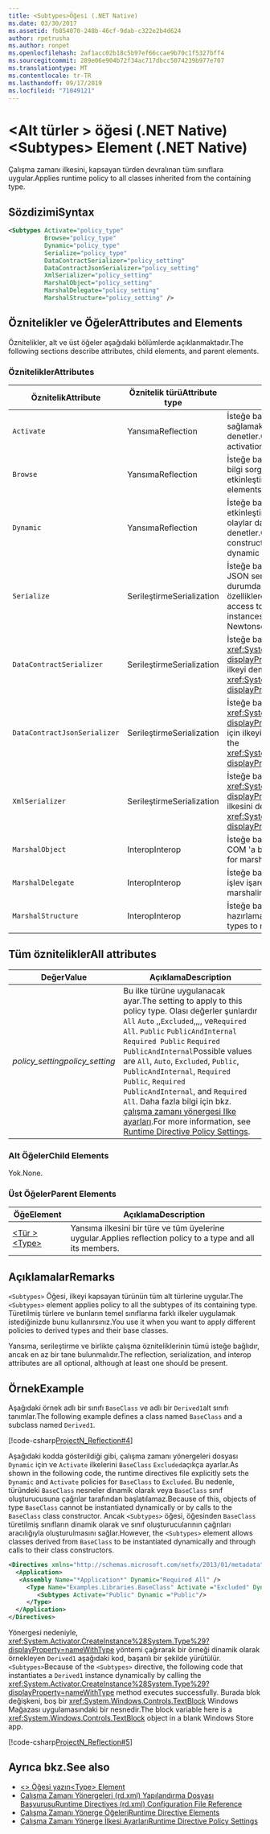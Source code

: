 ```yaml
---
title: <Subtypes>Öğesi (.NET Native)
ms.date: 03/30/2017
ms.assetid: fb854070-248b-46cf-9dab-c322e2b4d624
author: rpetrusha
ms.author: ronpet
ms.openlocfilehash: 2af1acc02b18c5b97ef66ccae9b70c1f5327bff4
ms.sourcegitcommit: 289e06e904b72f34ac717dbcc5074239b977e707
ms.translationtype: MT
ms.contentlocale: tr-TR
ms.lasthandoff: 09/17/2019
ms.locfileid: "71049121"
---
```

# <a name="subtypes-element-net-native"></a><span data-ttu-id="b0b96-102">\<Alt türler > öğesi (.NET Native)</span><span class="sxs-lookup"><span data-stu-id="b0b96-102">\<Subtypes> Element (.NET Native)</span></span>
<span data-ttu-id="b0b96-103">Çalışma zamanı ilkesini, kapsayan türden devralınan tüm sınıflara uygular.</span><span class="sxs-lookup"><span data-stu-id="b0b96-103">Applies runtime policy to all classes inherited from the containing type.</span></span>  
  
## <a name="syntax"></a><span data-ttu-id="b0b96-104">Sözdizimi</span><span class="sxs-lookup"><span data-stu-id="b0b96-104">Syntax</span></span>  
  
```xml  
<Subtypes Activate="policy_type"  
          Browse="policy_type"  
          Dynamic="policy_type"  
          Serialize="policy_type"   
          DataContractSerializer="policy_setting"  
          DataContractJsonSerializer="policy_setting"  
          XmlSerializer="policy_setting"  
          MarshalObject="policy_setting"  
          MarshalDelegate="policy_setting"  
          MarshalStructure="policy_setting" />  
```  
  
## <a name="attributes-and-elements"></a><span data-ttu-id="b0b96-105">Öznitelikler ve Öğeler</span><span class="sxs-lookup"><span data-stu-id="b0b96-105">Attributes and Elements</span></span>  
 <span data-ttu-id="b0b96-106">Öznitelikler, alt ve üst öğeler aşağıdaki bölümlerde açıklanmaktadır.</span><span class="sxs-lookup"><span data-stu-id="b0b96-106">The following sections describe attributes, child elements, and parent elements.</span></span>  
  
### <a name="attributes"></a><span data-ttu-id="b0b96-107">Öznitelikler</span><span class="sxs-lookup"><span data-stu-id="b0b96-107">Attributes</span></span>  
  
|<span data-ttu-id="b0b96-108">Öznitelik</span><span class="sxs-lookup"><span data-stu-id="b0b96-108">Attribute</span></span>|<span data-ttu-id="b0b96-109">Öznitelik türü</span><span class="sxs-lookup"><span data-stu-id="b0b96-109">Attribute type</span></span>|<span data-ttu-id="b0b96-110">Açıklama</span><span class="sxs-lookup"><span data-stu-id="b0b96-110">Description</span></span>|  
|---------------|--------------------|-----------------|  
|`Activate`|<span data-ttu-id="b0b96-111">Yansıma</span><span class="sxs-lookup"><span data-stu-id="b0b96-111">Reflection</span></span>|<span data-ttu-id="b0b96-112">İsteğe bağlı öznitelik.</span><span class="sxs-lookup"><span data-stu-id="b0b96-112">Optional attribute.</span></span> <span data-ttu-id="b0b96-113">Örneklerin etkinleştirilmesini sağlamak için oluşturuculara çalışma zamanı erişimini denetler.</span><span class="sxs-lookup"><span data-stu-id="b0b96-113">Controls runtime access to constructors to enable activation of instances.</span></span>|  
|`Browse`|<span data-ttu-id="b0b96-114">Yansıma</span><span class="sxs-lookup"><span data-stu-id="b0b96-114">Reflection</span></span>|<span data-ttu-id="b0b96-115">İsteğe bağlı öznitelik.</span><span class="sxs-lookup"><span data-stu-id="b0b96-115">Optional attribute.</span></span> <span data-ttu-id="b0b96-116">Program öğeleri hakkında bilgi sorgulamayı denetler, ancak hiçbir çalışma zamanı erişimini etkinleştirmez.</span><span class="sxs-lookup"><span data-stu-id="b0b96-116">Controls querying for information about program elements, but does not enable any runtime access.</span></span>|  
|`Dynamic`|<span data-ttu-id="b0b96-117">Yansıma</span><span class="sxs-lookup"><span data-stu-id="b0b96-117">Reflection</span></span>|<span data-ttu-id="b0b96-118">İsteğe bağlı öznitelik.</span><span class="sxs-lookup"><span data-stu-id="b0b96-118">Optional attribute.</span></span> <span data-ttu-id="b0b96-119">Dinamik programlamayı etkinleştirmek için oluşturucular, Yöntemler, alanlar, Özellikler ve olaylar dahil olmak üzere tüm tür üyelerine çalışma zamanı erişimini denetler.</span><span class="sxs-lookup"><span data-stu-id="b0b96-119">Controls runtime access to all type members, including constructors, methods, fields, properties, and events, to enable dynamic programming.</span></span>|  
|`Serialize`|<span data-ttu-id="b0b96-120">Serileştirme</span><span class="sxs-lookup"><span data-stu-id="b0b96-120">Serialization</span></span>|<span data-ttu-id="b0b96-121">İsteğe bağlı öznitelik.</span><span class="sxs-lookup"><span data-stu-id="b0b96-121">Optional attribute.</span></span> <span data-ttu-id="b0b96-122">Tür örneklerinin, Newtonsoft JSON serileştirici gibi kitaplıklar tarafından serileştirilmesi ve seri durumdan çıkarılmakta olması için oluşturuculara, alanlara ve özelliklere çalışma zamanı erişimini denetler.</span><span class="sxs-lookup"><span data-stu-id="b0b96-122">Controls runtime access to constructors, fields, and properties, to enable type instances to be serialized and deserialized by libraries such as the Newtonsoft JSON serializer.</span></span>|  
|`DataContractSerializer`|<span data-ttu-id="b0b96-123">Serileştirme</span><span class="sxs-lookup"><span data-stu-id="b0b96-123">Serialization</span></span>|<span data-ttu-id="b0b96-124">İsteğe bağlı öznitelik.</span><span class="sxs-lookup"><span data-stu-id="b0b96-124">Optional attribute.</span></span> <span data-ttu-id="b0b96-125"><xref:System.Runtime.Serialization.DataContractSerializer?displayProperty=nameWithType> Sınıfını kullanan serileştirme için ilkeyi denetler.</span><span class="sxs-lookup"><span data-stu-id="b0b96-125">Controls policy for serialization that uses the <xref:System.Runtime.Serialization.DataContractSerializer?displayProperty=nameWithType> class.</span></span>|  
|`DataContractJsonSerializer`|<span data-ttu-id="b0b96-126">Serileştirme</span><span class="sxs-lookup"><span data-stu-id="b0b96-126">Serialization</span></span>|<span data-ttu-id="b0b96-127">İsteğe bağlı öznitelik.</span><span class="sxs-lookup"><span data-stu-id="b0b96-127">Optional attribute.</span></span> <span data-ttu-id="b0b96-128"><xref:System.Runtime.Serialization.Json.DataContractJsonSerializer?displayProperty=nameWithType> Sınıfını kullanan JSON serileştirme için ilkeyi denetler.</span><span class="sxs-lookup"><span data-stu-id="b0b96-128">Controls policy for JSON serialization that uses the <xref:System.Runtime.Serialization.Json.DataContractJsonSerializer?displayProperty=nameWithType> class.</span></span>|  
|`XmlSerializer`|<span data-ttu-id="b0b96-129">Serileştirme</span><span class="sxs-lookup"><span data-stu-id="b0b96-129">Serialization</span></span>|<span data-ttu-id="b0b96-130">İsteğe bağlı öznitelik.</span><span class="sxs-lookup"><span data-stu-id="b0b96-130">Optional attribute.</span></span> <span data-ttu-id="b0b96-131"><xref:System.Xml.Serialization.XmlSerializer?displayProperty=nameWithType> Sınıfını kullanan XML serileştirme ilkesini denetler.</span><span class="sxs-lookup"><span data-stu-id="b0b96-131">Controls policy for XML serialization that uses the <xref:System.Xml.Serialization.XmlSerializer?displayProperty=nameWithType> class.</span></span>|  
|`MarshalObject`|<span data-ttu-id="b0b96-132">Interop</span><span class="sxs-lookup"><span data-stu-id="b0b96-132">Interop</span></span>|<span data-ttu-id="b0b96-133">İsteğe bağlı öznitelik.</span><span class="sxs-lookup"><span data-stu-id="b0b96-133">Optional attribute.</span></span> <span data-ttu-id="b0b96-134">Windows Çalışma Zamanı ve COM 'a başvuru türlerini hazırlama ilkesini denetler.</span><span class="sxs-lookup"><span data-stu-id="b0b96-134">Controls policy for marshaling reference types to Windows Runtime and COM.</span></span>|  
|`MarshalDelegate`|<span data-ttu-id="b0b96-135">Interop</span><span class="sxs-lookup"><span data-stu-id="b0b96-135">Interop</span></span>|<span data-ttu-id="b0b96-136">İsteğe bağlı öznitelik.</span><span class="sxs-lookup"><span data-stu-id="b0b96-136">Optional attribute.</span></span> <span data-ttu-id="b0b96-137">Temsilci türlerini yerel koda işlev işaretçileri olarak hazırlama ilkesini denetler.</span><span class="sxs-lookup"><span data-stu-id="b0b96-137">Controls policy for marshaling delegate types as function pointers to native code.</span></span>|  
|`MarshalStructure`|<span data-ttu-id="b0b96-138">Interop</span><span class="sxs-lookup"><span data-stu-id="b0b96-138">Interop</span></span>|<span data-ttu-id="b0b96-139">İsteğe bağlı öznitelik.</span><span class="sxs-lookup"><span data-stu-id="b0b96-139">Optional attribute.</span></span> <span data-ttu-id="b0b96-140">Değer türlerini yerel koda hazırlama ilkesini denetler.</span><span class="sxs-lookup"><span data-stu-id="b0b96-140">Controls policy for marshaling value types to native code.</span></span>|  
  
## <a name="all-attributes"></a><span data-ttu-id="b0b96-141">Tüm öznitelikler</span><span class="sxs-lookup"><span data-stu-id="b0b96-141">All attributes</span></span>  
  
|<span data-ttu-id="b0b96-142">Değer</span><span class="sxs-lookup"><span data-stu-id="b0b96-142">Value</span></span>|<span data-ttu-id="b0b96-143">Açıklama</span><span class="sxs-lookup"><span data-stu-id="b0b96-143">Description</span></span>|  
|-----------|-----------------|  
|<span data-ttu-id="b0b96-144">*policy_setting*</span><span class="sxs-lookup"><span data-stu-id="b0b96-144">*policy_setting*</span></span>|<span data-ttu-id="b0b96-145">Bu ilke türüne uygulanacak ayar.</span><span class="sxs-lookup"><span data-stu-id="b0b96-145">The setting to apply to this policy type.</span></span> <span data-ttu-id="b0b96-146">Olası değerler şunlardır `All` `Auto` ,,`Excluded`,,,, ve`Required All`. `Public` `PublicAndInternal` `Required Public` `Required PublicAndInternal`</span><span class="sxs-lookup"><span data-stu-id="b0b96-146">Possible values are `All`, `Auto`, `Excluded`, `Public`, `PublicAndInternal`, `Required Public`, `Required PublicAndInternal`, and `Required All`.</span></span> <span data-ttu-id="b0b96-147">Daha fazla bilgi için bkz. [çalışma zamanı yönergesi Ilke ayarları](runtime-directive-policy-settings.md).</span><span class="sxs-lookup"><span data-stu-id="b0b96-147">For more information, see [Runtime Directive Policy Settings](runtime-directive-policy-settings.md).</span></span>|  
  
### <a name="child-elements"></a><span data-ttu-id="b0b96-148">Alt Öğeler</span><span class="sxs-lookup"><span data-stu-id="b0b96-148">Child Elements</span></span>  
 <span data-ttu-id="b0b96-149">Yok.</span><span class="sxs-lookup"><span data-stu-id="b0b96-149">None.</span></span>  
  
### <a name="parent-elements"></a><span data-ttu-id="b0b96-150">Üst Öğeler</span><span class="sxs-lookup"><span data-stu-id="b0b96-150">Parent Elements</span></span>  
  
|<span data-ttu-id="b0b96-151">Öğe</span><span class="sxs-lookup"><span data-stu-id="b0b96-151">Element</span></span>|<span data-ttu-id="b0b96-152">Açıklama</span><span class="sxs-lookup"><span data-stu-id="b0b96-152">Description</span></span>|  
|-------------|-----------------|  
|[<span data-ttu-id="b0b96-153">\<Tür ></span><span class="sxs-lookup"><span data-stu-id="b0b96-153">\<Type></span></span>](type-element-net-native.md)|<span data-ttu-id="b0b96-154">Yansıma ilkesini bir türe ve tüm üyelerine uygular.</span><span class="sxs-lookup"><span data-stu-id="b0b96-154">Applies reflection policy to a type and all its members.</span></span>|  
  
## <a name="remarks"></a><span data-ttu-id="b0b96-155">Açıklamalar</span><span class="sxs-lookup"><span data-stu-id="b0b96-155">Remarks</span></span>  
 <span data-ttu-id="b0b96-156">`<Subtypes>` Öğesi, ilkeyi kapsayan türünün tüm alt türlerine uygular.</span><span class="sxs-lookup"><span data-stu-id="b0b96-156">The `<Subtypes>` element applies policy to all the subtypes of its containing type.</span></span> <span data-ttu-id="b0b96-157">Türetilmiş türlere ve bunların temel sınıflarına farklı ilkeler uygulamak istediğinizde bunu kullanırsınız.</span><span class="sxs-lookup"><span data-stu-id="b0b96-157">You use it when you want to apply different policies to derived types and their base classes.</span></span>  
  
 <span data-ttu-id="b0b96-158">Yansıma, serileştirme ve birlikte çalışma özniteliklerinin tümü isteğe bağlıdır, ancak en az bir tane bulunmalıdır.</span><span class="sxs-lookup"><span data-stu-id="b0b96-158">The reflection, serialization, and interop attributes are all optional, although at least one should be present.</span></span>  
  
## <a name="example"></a><span data-ttu-id="b0b96-159">Örnek</span><span class="sxs-lookup"><span data-stu-id="b0b96-159">Example</span></span>  
 <span data-ttu-id="b0b96-160">Aşağıdaki örnek adlı bir sınıfı `BaseClass` ve adlı bir `Derived1`alt sınıfı tanımlar.</span><span class="sxs-lookup"><span data-stu-id="b0b96-160">The following example defines a class named `BaseClass` and a subclass named `Derived1`.</span></span>  
  
 [!code-csharp[ProjectN_Reflection#4](../../../samples/snippets/csharp/VS_Snippets_CLR/projectn_reflection/cs/subtypes.cs#4)]  
  
 <span data-ttu-id="b0b96-161">Aşağıdaki kodda gösterildiği gibi, çalışma zamanı yönergeleri dosyası `Dynamic` için ve `Activate` ilkelerini `BaseClass` `Excluded`açıkça ayarlar.</span><span class="sxs-lookup"><span data-stu-id="b0b96-161">As shown in the following code, the runtime directives file explicitly sets the `Dynamic` and `Activate` policies for `BaseClass` to `Excluded`.</span></span> <span data-ttu-id="b0b96-162">Bu nedenle, türündeki `BaseClass` nesneler dinamik olarak veya `BaseClass` sınıf oluşturucusuna çağrılar tarafından başlatılamaz.</span><span class="sxs-lookup"><span data-stu-id="b0b96-162">Because of this, objects of type `BaseClass` cannot be instantiated dynamically or by calls to the `BaseClass` class constructor.</span></span> <span data-ttu-id="b0b96-163">Ancak `<Subtypes>` öğesi, öğesinden `BaseClass` türetilmiş sınıfların dinamik olarak ve sınıf oluşturucularının çağrıları aracılığıyla oluşturulmasını sağlar.</span><span class="sxs-lookup"><span data-stu-id="b0b96-163">However, the `<Subtypes>` element allows classes derived from `BaseClass` to be instantiated dynamically and through calls to their class constructors.</span></span>  
  
```xml  
<Directives xmlns="http://schemas.microsoft.com/netfx/2013/01/metadata">  
  <Application>  
   <Assembly Name="*Application*" Dynamic="Required All" />  
     <Type Name="Examples.Libraries.BaseClass" Activate ="Excluded" Dynamic="Excluded" >  
        <Subtypes Activate="Public" Dynamic ="Public"/>  
     </Type>  
  </Application>  
</Directives>  
```  
  
 <span data-ttu-id="b0b96-164">Yönergesi nedeniyle, <xref:System.Activator.CreateInstance%28System.Type%29?displayProperty=nameWithType> yöntemi çağırarak bir örneği dinamik olarak örnekleyen `Derived1` aşağıdaki kod, başarılı bir şekilde yürütülür. `<Subtypes>`</span><span class="sxs-lookup"><span data-stu-id="b0b96-164">Because of the `<Subtypes>` directive, the following code that instantiates a `Derived1` instance dynamically by calling the <xref:System.Activator.CreateInstance%28System.Type%29?displayProperty=nameWithType> method executes successfully.</span></span>  <span data-ttu-id="b0b96-165">Burada blok değişkeni, boş bir <xref:System.Windows.Controls.TextBlock> Windows Mağazası uygulamasındaki bir nesnedir.</span><span class="sxs-lookup"><span data-stu-id="b0b96-165">The block variable here is a <xref:System.Windows.Controls.TextBlock> object in a blank Windows Store app.</span></span>  
  
 [!code-csharp[ProjectN_Reflection#5](../../../samples/snippets/csharp/VS_Snippets_CLR/projectn_reflection/cs/subtypes.cs#5)]  
  
## <a name="see-also"></a><span data-ttu-id="b0b96-166">Ayrıca bkz.</span><span class="sxs-lookup"><span data-stu-id="b0b96-166">See also</span></span>

- [<span data-ttu-id="b0b96-167">\<> Öğesi yazın</span><span class="sxs-lookup"><span data-stu-id="b0b96-167">\<Type> Element</span></span>](type-element-net-native.md)
- [<span data-ttu-id="b0b96-168">Çalışma Zamanı Yönergeleri (rd.xml) Yapılandırma Dosyası Başvurusu</span><span class="sxs-lookup"><span data-stu-id="b0b96-168">Runtime Directives (rd.xml) Configuration File Reference</span></span>](runtime-directives-rd-xml-configuration-file-reference.md)
- [<span data-ttu-id="b0b96-169">Çalışma Zamanı Yönerge Öğeleri</span><span class="sxs-lookup"><span data-stu-id="b0b96-169">Runtime Directive Elements</span></span>](runtime-directive-elements.md)
- [<span data-ttu-id="b0b96-170">Çalışma Zamanı Yönerge İlkesi Ayarları</span><span class="sxs-lookup"><span data-stu-id="b0b96-170">Runtime Directive Policy Settings</span></span>](runtime-directive-policy-settings.md)
